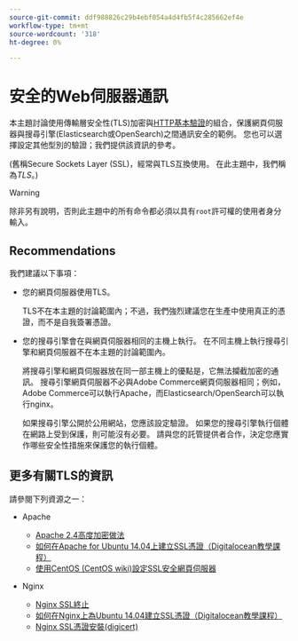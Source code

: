 ```yaml
---
source-git-commit: ddf988826c29b4ebf054a4d4fb5f4c285662ef4e
workflow-type: tm+mt
source-wordcount: '318'
ht-degree: 0%

---
```

# 安全的Web伺服器通訊

本主題討論使用傳輸層安全性(TLS)加密與[HTTP基本驗證](https://datatracker.ietf.org/doc/html/rfc2617)的組合，保護網頁伺服器與搜尋引擎(Elasticsearch或OpenSearch)之間通訊安全的範例。 您也可以選擇設定其他型別的驗證；我們提供該資訊的參考。

(舊稱Secure Sockets Layer (SSL)，經常與TLS互換使用。 在此主題中，我們稱為&#x200B;*TLS*。)

>[!WARNING]
>
>除非另有說明，否則此主題中的所有命令都必須以具有`root`許可權的使用者身分輸入。

## Recommendations

我們建議以下事項：

* 您的網頁伺服器使用TLS。

  TLS不在本主題的討論範圍內；不過，我們強烈建議您在生產中使用真正的憑證，而不是自我簽署憑證。

* 您的搜尋引擎會在與網頁伺服器相同的主機上執行。 在不同主機上執行搜尋引擎和網頁伺服器不在本主題的討論範圍內。

  將搜尋引擎和網頁伺服器放在同一部主機上的優點是，它無法攔截加密的通訊。 搜尋引擎網頁伺服器不必與Adobe Commerce網頁伺服器相同；例如，Adobe Commerce可以執行Apache，而Elasticsearch/OpenSearch可以執行nginx。

  如果搜尋引擎公開於公用網站，您應該設定驗證。 如果您的搜尋引擎執行個體在網路上受到保護，則可能沒有必要。 請與您的託管提供者合作，決定您應實作哪些安全性措施來保護您的執行個體。

## 更多有關TLS的資訊

請參閱下列資源之一：

* Apache

   * [Apache 2.4高度加密做法](https://httpd.apache.org/docs/2.4/ssl/ssl_howto.html)
   * [如何在Apache for Ubuntu 14.04上建立SSL憑證（Digitalocean教學課程）](https://www.digitalocean.com/community/tutorials/how-to-create-a-ssl-certificate-on-apache-for-ubuntu-14-04)
   * [使用CentOS (CentOS wiki)設定SSL安全網頁伺服器](https://wiki.centos.org/HowTos/Https)

* Nginx

   * [Nginx SSL終止](https://www.nginx.com/resources/admin-guide/nginx-ssl-termination/)
   * [如何在Nginx上為Ubuntu 14.04建立SSL憑證（Digitalocean教學課程）](https://www.digitalocean.com/community/tutorials/how-to-create-an-ssl-certificate-on-nginx-for-ubuntu-14-04)
   * [Nginx SSL憑證安裝(digicert)](https://www.digicert.com/ssl-certificate-installation-nginx.htm)
